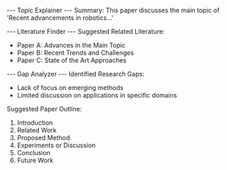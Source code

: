 --- Topic Explainer ---
Summary: This paper discusses the main topic of 'Recent advancements in robotics...'

--- Literature Finder ---
Suggested Related Literature:
- Paper A: Advances in the Main Topic
- Paper B: Recent Trends and Challenges
- Paper C: State of the Art Approaches

--- Gap Analyzer ---
Identified Research Gaps:
- Lack of focus on emerging methods
- Limited discussion on applications in specific domains

Suggested Paper Outline:
1. Introduction
2. Related Work
3. Proposed Method
4. Experiments or Discussion
5. Conclusion
6. Future Work
